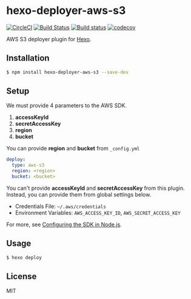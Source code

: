 # hexo-deployer-aws-s3

[![CircleCI](https://circleci.com/gh/kei-ito/hexo-deployer-aws-s3.svg?style=svg)](https://circleci.com/gh/kei-ito/hexo-deployer-aws-s3)
[![Build Status](https://travis-ci.com/kei-ito/hexo-deployer-aws-s3.svg?branch=master)](https://travis-ci.com/kei-ito/hexo-deployer-aws-s3)
[![Build status](https://ci.appveyor.com/api/projects/status/novh4n5r73xvrsl0?svg=true)](https://ci.appveyor.com/project/kei-ito/hexo-deployer-aws-s3)
[![codecov](https://codecov.io/gh/kei-ito/hexo-deployer-aws-s3/branch/master/graph/badge.svg)](https://codecov.io/gh/kei-ito/hexo-deployer-aws-s3)

AWS S3 deployer plugin for [Hexo].

## Installation

``` bash
$ npm install hexo-deployer-aws-s3 --save-dev
```

## Setup

We must provide 4 parameters to the AWS SDK.

1. **accessKeyId**
2. **secretAccessKey**
3. **region**
4. **bucket**

You can provide **region** and **bucket** from `_config.yml`

``` yaml
deploy:
  type: aws-s3
  region: <region>
  bucket: <bucket>
```

You can't provide **accessKeyId** and **secretAccessKey** from this plugin.
Instead, you can provide them from global settings below.

- Credentials File: `~/.aws/credentials`
- Environment Variables: `AWS_ACCESS_KEY_ID`, `AWS_SECRET_ACCESS_KEY`

For more, see [Configuring the SDK in Node.js].

## Usage

``` bash
$ hexo deploy
```

## License
MIT

[Hexo]: http://hexo.io/
[Configuring the SDK in Node.js]: http://docs.aws.amazon.com/AWSJavaScriptSDK/guide/node-configuring.html
